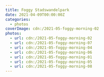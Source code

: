 ```yaml
---
title: Foggy Stadswandelpark
date: 2021-04-09T00:00:00Z
categories:
  - photos
coverImage: cdn:/2021-05-foggy-morning-02
photos:
  - url: cdn:/2021-05-foggy-morning-02
  - url: cdn:/2021-05-foggy-morning-07
  - url: cdn:/2021-05-foggy-morning-04
  - url: cdn:/2021-05-foggy-morning-06
  - url: cdn:/2021-05-foggy-morning-01
  - url: cdn:/2021-05-foggy-morning-05
  - url: cdn:/2021-05-foggy-morning-08
---
```


<style>
.fg-2021-04-09-foggy-eindhoven {
  grid-template-columns: repeat(6, 1fr);
  grid-template-areas:
    "z z z z z z"
    "a a b b c c"
    "d d d d d d"
    "e e e f f f";
}

.fg-2021-04-09-foggy-eindhoven > *:nth-child(1) { grid-area: z; }
.fg-2021-04-09-foggy-eindhoven > *:nth-child(2) { grid-area: a; }
.fg-2021-04-09-foggy-eindhoven > *:nth-child(3) { grid-area: b; }
.fg-2021-04-09-foggy-eindhoven > *:nth-child(4) { grid-area: c; }
.fg-2021-04-09-foggy-eindhoven > *:nth-child(5) { grid-area: d; }
.fg-2021-04-09-foggy-eindhoven > *:nth-child(6) { grid-area: e; }
.fg-2021-04-09-foggy-eindhoven > *:nth-child(7) { grid-area: f; }
</style>
